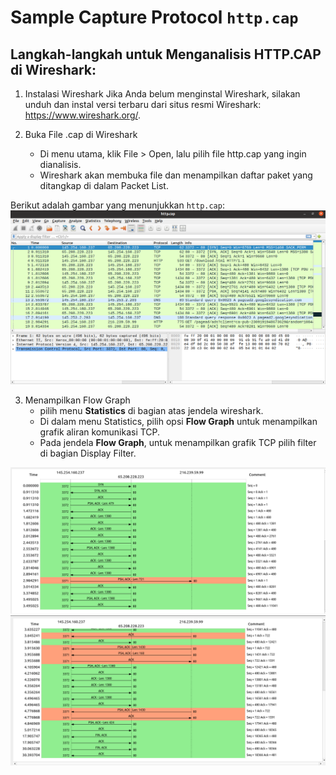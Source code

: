 # Sample Capture Protocol `http.cap` 


## Langkah-langkah untuk Menganalisis HTTP.CAP di Wireshark:

1. Instalasi Wireshark
Jika Anda belum menginstal Wireshark, silakan unduh dan instal versi terbaru dari situs resmi Wireshark: https://www.wireshark.org/.  


2. Buka File .cap di Wireshark
    - Di menu utama, klik File > Open, lalu pilih file http.cap yang ingin dianalisis.
    - Wireshark akan membuka file dan menampilkan daftar paket yang ditangkap di dalam Packet List.

Berikut adalah gambar yang menunjukkan `http.cap`:
![Gambar](./image/Screenshot%20from%202024-12-03%2016-05-12.png)


3. Menampilkan Flow Graph 
   - pilih menu **Statistics** di bagian atas jendela wireshark.
   - Di dalam menu Statistics, pilih opsi **Flow Graph** untuk menampilkan grafik aliran komunikasi TCP.
   - Pada jendela **Flow Graph**, untuk menampilkan grafik TCP pilih filter di bagian Display Filter. 

![Gambar](./image/Screenshot%20from%202024-12-03%2016-03-05.png) 
![Gambar](./image/Screenshot%20from%202024-12-03%2016-03-51.png)


